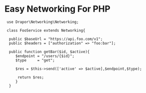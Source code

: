 <h1> Easy Networking For PHP </h1>


     use Drapor\Networking\Networking;

     class FooService extends Networking{

      public $baseUrl = "https://api.foo.com/v1";
      public $headers = ["authorization" => "foo:bar"];
      
      public function getBar($id, $active){
         $endpoint = "/users/{$id}";
         $type     = "get";
 
         $res = $this->send(['active' => $active],$endpoint,$type);  
      
          return $res;
         }
      }
